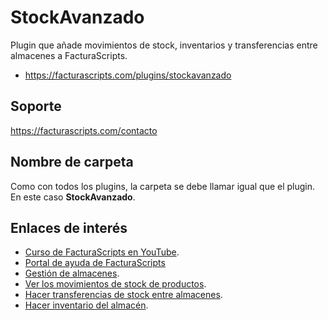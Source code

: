 # StockAvanzado
Plugin que añade movimientos de stock, inventarios y transferencias entre almacenes a FacturaScripts.
- https://facturascripts.com/plugins/stockavanzado

## Soporte
https://facturascripts.com/contacto

## Nombre de carpeta
Como con todos los plugins, la carpeta se debe llamar igual que el plugin. En este caso **StockAvanzado**.

## Enlaces de interés
- [Curso de FacturaScripts en YouTube](https://www.youtube.com/watch?v=rGopZA3ErzE&list=PLNxcJ5CWZ8V6nfeVu6vieKI_d8a_ObLfY).
- [Portal de ayuda de FacturaScripts](https://facturascripts.com/ayuda)
- [Gestión de almacenes](https://facturascripts.com/publicaciones/almacenes-128).
- [Ver los movimientos de stock de productos](https://facturascripts.com/publicaciones/como-ver-los-movimientos-de-stock-de-un-producto).
- [Hacer transferencias de stock entre almacenes](https://facturascripts.com/publicaciones/como-hacer-una-transferencia-de-stock-entre-almacenes).
- [Hacer inventario del almacén](https://facturascripts.com/publicaciones/como-hacer-inventario-del-almacen).